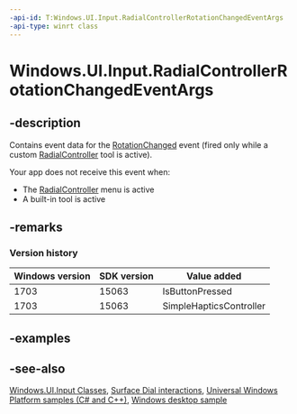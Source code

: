 ```yaml
---
-api-id: T:Windows.UI.Input.RadialControllerRotationChangedEventArgs
-api-type: winrt class
---
```


<!-- Class syntax.
public class RadialControllerRotationChangedEventArgs : Windows.UI.Input.IRadialControllerRotationChangedEventArgs, Windows.UI.Input.IRadialControllerRotationChangedEventArgs2
-->

# Windows.UI.Input.RadialControllerRotationChangedEventArgs

## -description
Contains event data for the [RotationChanged](radialcontroller_rotationchanged.md) event (fired only while a custom [RadialController](radialcontroller.md) tool is active).


Your app does not receive this event when:

+ The [RadialController](radialcontroller.md) menu is active
+ A built-in tool is active


## -remarks

### Version history

| Windows version | SDK version | Value added |
| -- | -- | -- |
| 1703 | 15063 | IsButtonPressed |
| 1703 | 15063 | SimpleHapticsController |

## -examples

## -see-also
[Windows.UI.Input Classes](windows_ui_input_classes.md), [Surface Dial interactions](/windows/uwp/input-and-devices/windows-wheel-interactions), [Universal Windows Platform samples (C# and C++)](https://go.microsoft.com/fwlink/?linkid=832713), [Windows desktop sample](https://aka.ms/radialcontrollerclassicsample)
